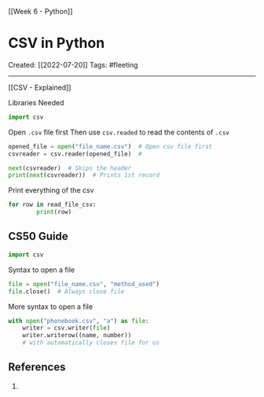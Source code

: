 [[Week 6 - Python]]

# CSV in Python
Created:  [[2022-07-20]]
Tags: #fleeting 

---
[[CSV - Explained]]

Libraries Needed
```python
import csv
```

Open `.csv` file first
Then use `csv.readed` to read the contents of `.csv`
```python
opened_file = open("file_name.csv")  # Open csv file first
csvreader = csv.reader(opened_file)  #

next(csvreader)  # Skips the header
print(next(csvreader))  # Prints 1st record
```

Print everything of the csv
```python
for row in read_file_csv:
        print(row)
```


## CS50 Guide
```Python
import csv
```

Syntax to open a file
```Python
file = open("file_name.csv", "method_used")
file.close()  # Always close file
```

More syntax to open a file
```Python
with open("phonebook.csv", "a") as file:
    writer = csv.writer(file)
    writer.writerow((name, number))
    # with automatically closes file for us
```










## References
1. 